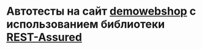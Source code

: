 # Автотесты на сайт  [demowebshop](https://demowebshop.tricentis.com/) с использованием библиотеки [REST-Assured](https://github.com/rest-assured/rest-assured/wiki/usage)